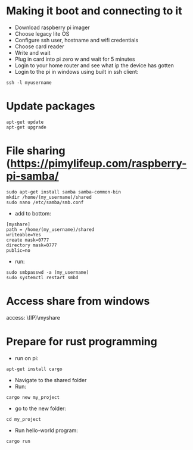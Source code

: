 # Making it boot and connecting to it

- Download raspberry pi imager
- Choose legacy lite OS
- Configure ssh user, hostname and wifi credentials
- Choose card reader
- Write and wait
- Plug in card into pi zero w and wait for 5 minutes
- Login to your home router and see what ip the device has gotten
- Login to the pi in windows using built in ssh client:
```
ssh -l myusername
```

# Update packages
```
apt-get update
apt-get upgrade
```

# File sharing (https://pimylifeup.com/raspberry-pi-samba/
```
sudo apt-get install samba samba-common-bin
mkdir /home/(my_username)/shared
sudo nano /etc/samba/smb.conf
```

- add to bottom:
```
[myshare]
path = /home/(my_username)/shared
writeable=Yes
create mask=0777
directory mask=0777
public=no
```

- run:
```
sudo smbpasswd -a (my_username)
sudo systemctl restart smbd
```

# Access share from windows
access: \\(IP)\myshare

# Prepare for rust programming
- run on pi:

```
apt-get install cargo
```

- Navigate to the shared folder
- Run:
```
cargo new my_project
```

- go to the new folder:
```
cd my_project
```

- Run hello-world program:
```
cargo run
```
